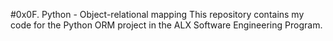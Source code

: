 #0x0F. Python - Object-relational mapping
This repository contains my code for the Python ORM project in the ALX Software
Engineering Program.
